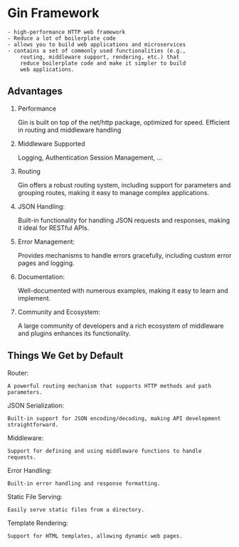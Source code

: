 # Gin Framework

	- high-performance HTTP web framework
    - Reduce a lot of boilerplate code
	- allows you to build web applications and microservices
	- contains a set of commonly used functionalities (e.g.,
		routing, middleware support, rendering, etc.) that
		reduce boilerplate code and make it simpler to build
		web applications.


## Advantages

1) Performance 
    
    Gin is built on top of the net/http package, optimized for speed.
    Efficient in routing and middleware handling

2) Middleware Supported 

    Logging, 
    Authentication
    Session Management, ...

3) Routing

    Gin offers a robust routing system, including support for parameters and grouping routes, making it easy to manage complex applications.


4) JSON Handling:

    Built-in functionality for handling JSON requests and responses, making it ideal for RESTful APIs.

5) Error Management:

    Provides mechanisms to handle errors gracefully, including custom error pages and logging.

6) Documentation:

    Well-documented with numerous examples, making it easy to learn and implement.

7) Community and Ecosystem:
    
    A large community of developers and a rich ecosystem of middleware and plugins enhances its functionality.


## Things We Get by Default

Router:

    A powerful routing mechanism that supports HTTP methods and path parameters.

JSON Serialization:

    Built-in support for JSON encoding/decoding, making API development straightforward.

Middleware:
    
    Support for defining and using middleware functions to handle requests.

Error Handling:
    
    Built-in error handling and response formatting.

Static File Serving:

    Easily serve static files from a directory.

Template Rendering:
    
    Support for HTML templates, allowing dynamic web pages.

